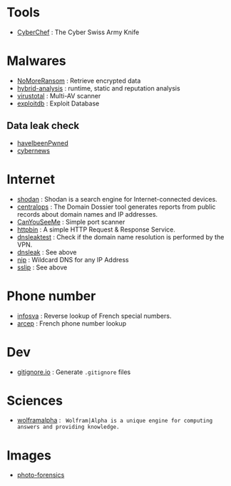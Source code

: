 # Tools
* [CyberChef](https://gchq.github.io/CyberChef/) : The Cyber Swiss Army Knife
# Malwares
* [NoMoreRansom](https://nomoreransom.org) : Retrieve encrypted data
* [hybrid-analysis](https://hybrid-analysis.com/) : runtime, static and reputation analysis
* [virustotal](https://www.virustotal.com/) : Multi-AV scanner
* [exploitdb](https://www.exploit-db.com/) : Exploit Database
## Data leak check
* [haveIbeenPwned](https://haveibeenpwned.com/)
* [cybernews](https://cybernews.com/personal-data-leak-check/)

# Internet
* [shodan](https://www.shodan.io) : Shodan is a search engine for Internet-connected devices.
* [centralops](https://centralops.net/co/DomainDossier.aspx) : The Domain Dossier tool generates reports from public records about domain names and IP addresses.
* [CanYouSeeMe](https://canyouseeme.org/) : Simple port scanner
* [httpbin](https://httpbin.org/) : A simple HTTP Request & Response Service.
* [dnsleaktest](https://www.dnsleaktest.com/) : Check if the domain name resolution is performed by the VPN.
* [dnsleak](https://dnsleak.com/) : See above
* [nip](http://nip.io) : Wildcard DNS for any IP Address
* [sslip](https://sslip.io/) : See above

# Phone number
* [infosva](http://www.infosva.org) : Reverse lookup of French special numbers.
* [arcep](https://www.arcep.fr/demarches-et-services/professionnels/base-numerotation.html) : French phone number lookup

# Dev
* [gitignore.io](https://www.toptal.com/developers/gitignore) : Generate `.gitignore` files

# Sciences
* [wolframalpha](https://www.wolframalpha.com/) : ``` Wolfram|Alpha is a unique engine for computing answers and providing knowledge.```

# Images
* [photo-forensics](https://29a.ch/photo-forensics/#forensic-magnifier)
